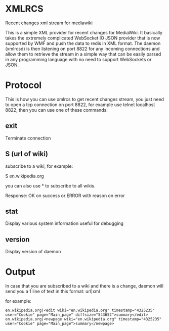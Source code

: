 XMLRCS
======

Recent changes xml stream for mediawiki

This is a simple XML provider for recent changes for MediaWiki. It basically takes the extremely complicated WebSocket IO JSON provider that is now supported by WMF and push the data to redis in XML format. The daemon (xmlrcsd) is then listening on port 8822 for any incoming connections and allow them to retrieve the stream in a simple way that can be easily parsed in any programming language with no need to support WebSockets or JSON.

Protocol
=========

This is how you can use xmlrcs to get recent changes stream, you just need to open a tcp connection on port 8822, for example use telnet localhost 8822, then you can use one of these commands:

## exit
Terminate connection
## S (url of wiki)
subscribe to a wiki, for example:

S en.wikipedia.org

you can also use * to subscribe to all wikis.

Response: OK on success or ERROR with reason on error
## stat
Display various system information useful for debugging
## version
Display version of daemon

Output
======

In case that you are subscribed to a wiki and there is a change, daemon will send you a 1 line of text in this format:
url|xml

for example:
```
en.wikipedia.org|<edit wiki="en.wikipedia.org" timestamp="4325235" user="Cookie" page="Main_page" diffsize="543652">summary</edit>
en.wikipedia.org|<newpage wiki="en.wikipedia.org" timestamp="4325235" user="Cookie" page="Main_page">summary</newpage>
```
